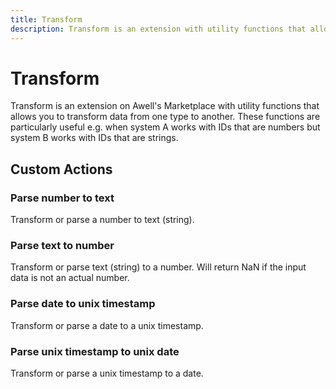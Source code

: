```yaml
---
title: Transform
description: Transform is an extension with utility functions that allows you to transform or parse data to a format of your liking
---
```


# Transform

Transform is an extension on Awell's Marketplace with utility functions that allows you to transform data from one type to another. These functions are particularly useful e.g. when system A works with IDs that are numbers but system B works with IDs that are strings.

## Custom Actions

### Parse number to text

Transform or parse a number to text (string).

### Parse text to number

Transform or parse text (string) to a number. Will return NaN if the input data is not an actual number.

### Parse date to unix timestamp

Transform or parse a date to a unix timestamp.

### Parse unix timestamp to unix date

Transform or parse a unix timestamp to a date.

